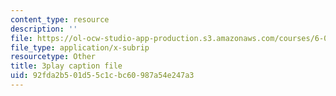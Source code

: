 ```yaml
---
content_type: resource
description: ''
file: https://ol-ocw-studio-app-production.s3.amazonaws.com/courses/6-004-computation-structures-spring-2017/92fda2b501d55c1cbc60987a54e247a3_RFu2N_6lkmw.vtt
file_type: application/x-subrip
resourcetype: Other
title: 3play caption file
uid: 92fda2b5-01d5-5c1c-bc60-987a54e247a3
---
```

